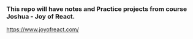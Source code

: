 ### This repo will have notes and Practice projects from course Joshua - Joy of React.
https://www.joyofreact.com/

